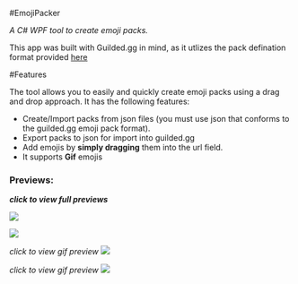 #EmojiPacker

*A C# WPF tool to create emoji packs.*

This app was built with Guilded.gg in mind, as it utlizes the pack defination format provided [here](https://support.guilded.gg/hc/en-us/articles/360058870494-Emote-pack-import-support-with-Guilded-Developers- "here")

#Features


The tool allows you to easily and quickly create emoji packs using a drag and drop approach. It has the following features:

  - Create/Import packs from json files (you must use json that conforms to the guilded.gg emoji pack format).
  - Export packs to json for import into guilded.gg
  - Add emojis by **simply dragging** them into the url field.
  - It supports **Gif** emojis

### Previews:
***click to view full previews***

[![](https://i.imgur.com/kf5sVlam.jpg)](https://i.imgur.com/kf5sVla.png)

[![](https://i.imgur.com/6sA1w7mm.jpg)](https://i.imgur.com/6sA1w7m.png)

*click to view gif preview*
[![](https://i.imgur.com/jfs8Ob3.gif)]()

*click to view gif preview*
[![](https://i.imgur.com/bMJ0Kdm.gif)]()

